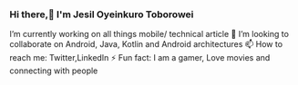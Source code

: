 ### Hi there,👋 I'm Jesil Oyeinkuro Toborowei 
  
I’m currently working on all things mobile/ technical article
👯 I’m looking to collaborate on Android, Java, Kotlin and Android architectures
📫 How to reach me: Twitter,LinkedIn
⚡ Fun fact: I am a gamer, Love movies and connecting with people

<!--
**Jesil-OT/Jesil-OT** is a ✨ _special_ ✨ repository because its `README.md` (this file) appears on your GitHub profile.

Here are some ideas to get you started:

- 🔭 I’m currently working on ...
- 🌱 I’m currently learning ...
- 👯 I’m looking to collaborate on ...
- 🤔 I’m looking for help with ...
- 💬 Ask me about ...
- 📫 How to reach me: ...
- 😄 Pronouns: ...
- ⚡ Fun fact: ...
-->
